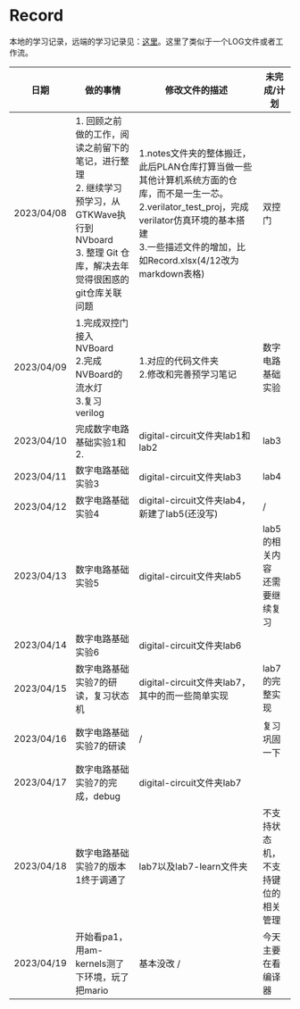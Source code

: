 # Record

本地的学习记录，远端的学习记录见：[这里](https://docs.qq.com/sheet/DVXF5SWVTTGNYbnRm?create_type=5&from_page=save&templateId=yqgbztk5mj8k5r34ayiqrjw6ge&tab=BB08J2&u=acfabd3b20db4fe2a8c89a55f224ef7e)。这里了类似于一个LOG文件或者工作流。

| 日期       | 做的事情                                                                                                                                                     | 修改文件的描述                                                                                                                                                                                                           | 未完成/计划                              |
| ---------- | ------------------------------------------------------------------------------------------------------------------------------------------------------------ | ------------------------------------------------------------------------------------------------------------------------------------------------------------------------------------------------------------------------ | ---------------------------------------- |
| 2023/04/08 | 1. 回顾之前做的工作，阅读之前留下的笔记，进行整理<br />2. 继续学习预学习，从GTKWave执行到NVboard<br />3. 整理 Git 仓库，解决去年觉得很困惑的git仓库关联问题 | 1.notes文件夹的整体搬迁，此后PLAN仓库打算当做一些其他计算机系统方面的仓库，而不是一生一芯。<br />2.verilator_test_proj，完成verilator仿真环境的基本搭建<br />3.一些描述文件的增加，比如Record.xlsx(4/12改为markdown表格) | 双控门                                   |
| 2023/04/09 | 1.完成双控门接入NVBoard<br />2.完成NVBoard的流水灯<br />3.复习verilog                                                                                        | 1.对应的代码文件夹<br />2.修改和完善预学习笔记                                                                                                                                                                           | 数字电路基础实验                         |
| 2023/04/10 | 完成数字电路基础实验1和2.                                                                                                                                    | digital-circuit文件夹lab1和lab2                                                                                                                                                                                          | lab3                                     |
| 2023/04/11 | 数字电路基础实验3                                                                                                                                            | digital-circuit文件夹lab3                                                                                                                                                                                                | lab4                                     |
| 2023/04/12 | 数字电路基础实验4                                                                                                                                            | digital-circuit文件夹lab4，新建了lab5(还没写)                                                                                                                                                                            | /                                        |
| 2023/04/13 | 数字电路基础实验5                                                                                                                                            | digital-circuit文件夹lab5                                                                                                                                                                                                | lab5的相关内容<br />还需要继续复习       |
| 2023/04/14 | 数字电路基础实验6                                                                                                                                            | digital-circuit文件夹lab6                                                                                                                                                                                                |                                          |
| 2023/04/15 | 数字电路基础实验7的研读，复习状态机                                                                                                                          | digital-circuit文件夹lab7，其中的而一些简单实现                                                                                                                                                                          | lab7的完整实现                           |
| 2023/04/16 | 数字电路基础实验7的研读                                                                                                                                      | /                                                                                                                                                                                                                        | 复习巩固一下                             |
| 2023/04/17 | 数字电路基础实验7的完成，debug                                                                                                                               | digital-circuit文件夹lab7                                                                                                                                                                                                |                                          |
| 2023/04/18 | 数字电路基础实验7的版本1终于调通了                                                                                                                           | lab7以及lab7-learn文件夹                                                                                                                                                                                                 | 不支持状态机，<br />不支持键位的相关管理 |
| 2023/04/19 | 开始看pa1，用am-kernels测了下环境，玩了把mario                                                                                                               | 基本没改 /                                                                                                                                                                                                               | 今天主要在看编译器                       |
